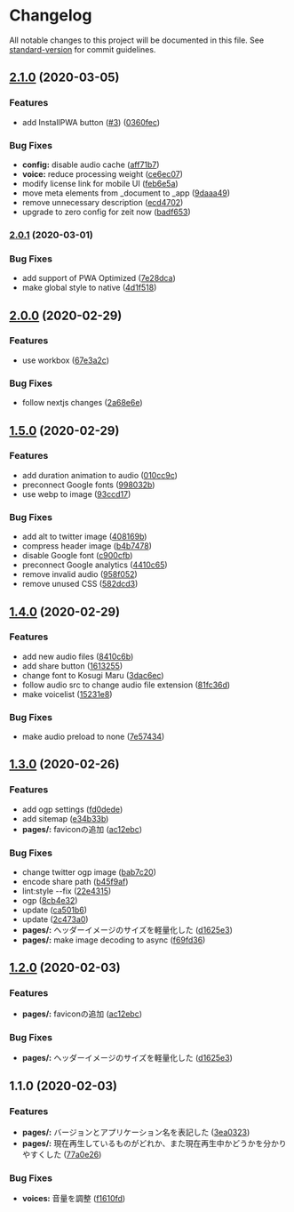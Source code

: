# Changelog

All notable changes to this project will be documented in this file. See [standard-version](https://github.com/conventional-changelog/standard-version) for commit guidelines.

## [2.1.0](https://github.com/hrdtbs/noavoice/compare/v2.0.1...v2.1.0) (2020-03-05)


### Features

* add InstallPWA button ([#3](https://github.com/hrdtbs/noavoice/issues/3)) ([0360fec](https://github.com/hrdtbs/noavoice/commit/0360feca3021f05484a7e0d28f430ecee40a5b84))


### Bug Fixes

* **config:** disable audio cache ([aff71b7](https://github.com/hrdtbs/noavoice/commit/aff71b76c98f6d4e6ebdc0290920f16a21c7e6f3))
* **voice:** reduce processing weight ([ce6ec07](https://github.com/hrdtbs/noavoice/commit/ce6ec0715cc237aef15e441fcdaafd53e98e2d03))
* modify license link for mobile UI ([feb6e5a](https://github.com/hrdtbs/noavoice/commit/feb6e5a18bc3e6a205c7b3141c0c8bd7c1b713cb))
* move meta elements from _document to _app ([9daaa49](https://github.com/hrdtbs/noavoice/commit/9daaa49a9788492446b6637b24c0f685120b2eb6))
* remove unnecessary description ([ecd4702](https://github.com/hrdtbs/noavoice/commit/ecd4702f2df2beba881b8ac6bdca7758c1b7f3d5))
* upgrade to zero config for zeit now ([badf653](https://github.com/hrdtbs/noavoice/commit/badf6533126794ce0354a77a5a58bfa6b93efa0b))

### [2.0.1](https://github.com/hrdtbs/noavoice/compare/v2.0.0...v2.0.1) (2020-03-01)


### Bug Fixes

* add support of PWA Optimized ([7e28dca](https://github.com/hrdtbs/noavoice/commit/7e28dca416679e1084d8a5134011a3061a3e472d))
* make global style to native ([4d1f518](https://github.com/hrdtbs/noavoice/commit/4d1f518fe198cf30eb3a5104bd358d21a5183b24))

## [2.0.0](https://github.com/hrdtbs/noavoice/compare/v1.5.0...v2.0.0) (2020-02-29)


### Features

* use workbox ([67e3a2c](https://github.com/hrdtbs/noavoice/commit/67e3a2c8b4753586ed22bbb4c24716a1aeb1c57a))


### Bug Fixes

* follow nextjs changes ([2a68e6e](https://github.com/hrdtbs/noavoice/commit/2a68e6e66fbf7aa9f36e0a8e7f5e85bc2f5cdeae))

## [1.5.0](https://github.com/hrdtbs/noavoice/compare/v1.4.0...v1.5.0) (2020-02-29)


### Features

* add duration animation to audio ([010cc9c](https://github.com/hrdtbs/noavoice/commit/010cc9cb98e0b98c85f3a698bcb26b637ef70b1c))
* preconnect Google fonts ([998032b](https://github.com/hrdtbs/noavoice/commit/998032b58dfa3bafb923d6e16bb440ffaa1f7d24))
* use webp to image ([93ccd17](https://github.com/hrdtbs/noavoice/commit/93ccd1789caa657caccd33e9950856e565cd8a89))


### Bug Fixes

* add alt to twitter image ([408169b](https://github.com/hrdtbs/noavoice/commit/408169b1e76198cb06e791bcfe5b2afbe271aba1))
* compress header image ([b4b7478](https://github.com/hrdtbs/noavoice/commit/b4b7478291eaaabb1679e0ce754c70a6dabf685f))
* disable Google font ([c900cfb](https://github.com/hrdtbs/noavoice/commit/c900cfbccf170123b1a665220ae726ff77e1ef05))
* preconnect Google analytics ([4410c65](https://github.com/hrdtbs/noavoice/commit/4410c65829f2dfd633eced67fd1c09f2d29ae103))
* remove invalid audio ([958f052](https://github.com/hrdtbs/noavoice/commit/958f0527e1cefb0f350c6a075fc4d75bd031f5e1))
* remove unused CSS ([582dcd3](https://github.com/hrdtbs/noavoice/commit/582dcd32dc74dc9fe017263dd0823b078801ec42))

## [1.4.0](https://github.com/hrdtbs/noavoice/compare/v1.3.0...v1.4.0) (2020-02-29)


### Features

* add new audio files ([8410c6b](https://github.com/hrdtbs/noavoice/commit/8410c6b2fd03981d814ee9dddfcff181b1535ce3))
* add share button ([1613255](https://github.com/hrdtbs/noavoice/commit/1613255e1366b15ec680bab7f897fd88a41b5dc4))
* change font to Kosugi Maru ([3dac6ec](https://github.com/hrdtbs/noavoice/commit/3dac6ecf0514ec408ee1c6cbedb37d61fb749adc))
* follow audio src to change audio file extension ([81fc36d](https://github.com/hrdtbs/noavoice/commit/81fc36de0e8453d42b8cf2351fc670de4a968285))
* make voicelist ([15231e8](https://github.com/hrdtbs/noavoice/commit/15231e8c1cecd2a497ec0ef38a4c56ba247f2aca))


### Bug Fixes

* make audio preload to none ([7e57434](https://github.com/hrdtbs/noavoice/commit/7e57434b84275d0883ed9fbd277f643e58fe5305))

## [1.3.0](https://github.com/hrdtbs/noavoice/compare/v1.1.0...v1.3.0) (2020-02-26)


### Features

* add ogp settings ([fd0dede](https://github.com/hrdtbs/noavoice/commit/fd0dedee959a2f32112d3b7f7582af396915838a))
* add sitemap ([e34b33b](https://github.com/hrdtbs/noavoice/commit/e34b33be322fb655e81d25e89757fe60c84cc3c7))
* **pages/:** faviconの追加 ([ac12ebc](https://github.com/hrdtbs/noavoice/commit/ac12ebcebc18cb762fd708b057f58f09547cf09e))


### Bug Fixes

* change twitter ogp image ([bab7c20](https://github.com/hrdtbs/noavoice/commit/bab7c20941b7ba314cf3dac14c846a5fbb1ecac0))
* encode share path ([b45f9af](https://github.com/hrdtbs/noavoice/commit/b45f9af79609c297f8d1b4d2b8445dccbdd80d9b))
* lint:style --fix ([22e4315](https://github.com/hrdtbs/noavoice/commit/22e431557d6bafcc97bee49dd8a36bdef2d2e8f6))
* ogp ([8cb4e32](https://github.com/hrdtbs/noavoice/commit/8cb4e32a3bded3c3bc14fded05c22931fa61a408))
* update ([ca501b6](https://github.com/hrdtbs/noavoice/commit/ca501b6dee3c8a2bc1ec1b8ff4b5be40328727a1))
* update ([2c473a0](https://github.com/hrdtbs/noavoice/commit/2c473a0517b2213e07f865c1a3fd37f8298a9991))
* **pages/:**  ヘッダーイメージのサイズを軽量化した ([d1625e3](https://github.com/hrdtbs/noavoice/commit/d1625e33ef5f516ef934462ac283def054d3bf25))
* **pages/:** make image decoding to  async ([f69fd36](https://github.com/hrdtbs/noavoice/commit/f69fd36b17a9701ea7246d5c14fee128489622c7))

## [1.2.0](https://github.com/hrdtbs/noavoice/compare/v1.1.0...v1.2.0) (2020-02-03)


### Features

* **pages/:** faviconの追加 ([ac12ebc](https://github.com/hrdtbs/noavoice/commit/ac12ebcebc18cb762fd708b057f58f09547cf09e))


### Bug Fixes

* **pages/:**  ヘッダーイメージのサイズを軽量化した ([d1625e3](https://github.com/hrdtbs/noavoice/commit/d1625e33ef5f516ef934462ac283def054d3bf25))

## 1.1.0 (2020-02-03)


### Features

* **pages/:** バージョンとアプリケーション名を表記した ([3ea0323](https://github.com/hrdtbs/noavoice/commit/3ea032391b109c1f13fc7a723fbe02e9ee86ff8a))
* **pages/:** 現在再生しているものがどれか、また現在再生中かどうかを分かりやすくした ([77a0e26](https://github.com/hrdtbs/noavoice/commit/77a0e26705a9fdd8a396f483f9f42c6b87bce1ed))


### Bug Fixes

* **voices:** 音量を調整 ([f1610fd](https://github.com/hrdtbs/noavoice/commit/f1610fd8bc3be44e969644136c651ca208992363))
